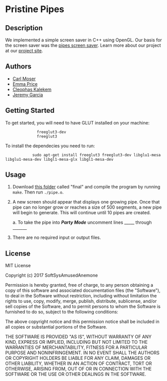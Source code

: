 # Pristine Pipes

## Description
We implemented a simple screen saver in C++ using OpenGL. Our basis for the screen saver was the [pipes screen saver](https://www.youtube.com/watch?v=Uzx9ArZ7MUU). Learn more about our project at our [project site](https://jag-123.github.io/SoftSysAmusedAnemone/).


## Authors
* [Carl Moser](https://github.com/cmoser96)
* [Emma Price](https://github.com/ejprice54321)
* [Cleophas Kalekem](https://github.com/kalekem)
* [Jeremy Garcia](https://github.com/jag-123)

## Getting Started

To get started, you will need to have GLUT installed on your machine:

                  freeglut3-dev
                  freeglut3
                  
 To install the dependecies you need to run:

                sudo apt-get install freeglut3 freeglut3-dev libglu1-mesa libglu1-mesa-dev libgl1-mesa-glx libgl1-mesa-dev



## Usage
1. Download [this folder](https://github.com/jag-123/SoftSysAmusedAnemone/tree/master/final) called "final" and compile the program by running `make`. Then run `./pipe.o`.

2. A new screen should appear that displays one growing pipe. Once that pipe can no longer grow or reaches a size of 500 segments, a new pipe will begin to generate. This will continue until 10 pipes are created.

    a. To take the pipe into ***Party Mode*** uncomment lines _____ through _______

3. There are no required input or output files.

## License
MIT License

Copyright (c) 2017 SoftSysAmusedAnemone

Permission is hereby granted, free of charge, to any person obtaining a copy of this software and associated documentation files (the "Software"), to deal in the Software without restriction, including without limitation the rights to use, copy, modify, merge, publish, distribute, sublicense, and/or sell copies of the Software, and to permit persons to whom the Software is furnished to do so, subject to the following conditions:

The above copyright notice and this permission notice shall be included in all copies or substantial portions of the Software.

THE SOFTWARE IS PROVIDED "AS IS", WITHOUT WARRANTY OF ANY KIND, EXPRESS OR IMPLIED, INCLUDING BUT NOT LIMITED TO THE WARRANTIES OF MERCHANTABILITY, FITNESS FOR A PARTICULAR PURPOSE AND NONINFRINGEMENT. IN NO EVENT SHALL THE AUTHORS OR COPYRIGHT HOLDERS BE LIABLE FOR ANY CLAIM, DAMAGES OR OTHER LIABILITY, WHETHER IN AN ACTION OF CONTRACT, TORT OR OTHERWISE, ARISING FROM, OUT OF OR IN CONNECTION WITH THE SOFTWARE OR THE USE OR OTHER DEALINGS IN THE SOFTWARE.
